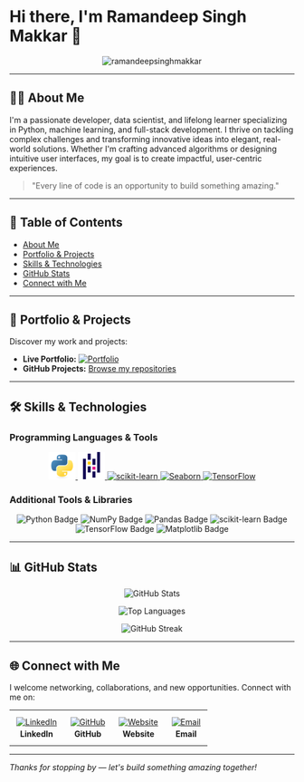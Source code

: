 # Hi there, I'm **Ramandeep Singh Makkar** 👋

<p align="center">
  <img src="https://komarev.com/ghpvc/?username=ramandeepsinghmakkar&label=Profile%20views&color=0e75b6&style=flat" alt="ramandeepsinghmakkar" />
</p>

---

## 👨‍💻 About Me

I'm a passionate developer, data scientist, and lifelong learner specializing in Python, machine learning, and full-stack development. I thrive on tackling complex challenges and transforming innovative ideas into elegant, real-world solutions. Whether I'm crafting advanced algorithms or designing intuitive user interfaces, my goal is to create impactful, user-centric experiences.

> "Every line of code is an opportunity to build something amazing."

---

## 📑 Table of Contents

- [About Me](#-about-me)
- [Portfolio & Projects](#-portfolio--projects)
- [Skills & Technologies](#-skills--technologies)
- [GitHub Stats](#-github-stats)
- [Connect with Me](#-connect-with-me)

---

## 📁 Portfolio & Projects

Discover my work and projects:

- **Live Portfolio:** [![Portfolio](https://img.shields.io/badge/Visit-My%20Portfolio-brightgreen)](https://ramandeepsinghmakkar-portfolio.netlify.app)
- **GitHub Projects:** [Browse my repositories](https://github.com/RamandeepSinghMakkar)

---

## 🛠️ Skills & Technologies

### Programming Languages & Tools
<p align="center">
  <a href="https://www.python.org" target="_blank">
    <img src="https://raw.githubusercontent.com/devicons/devicon/master/icons/python/python-original.svg" alt="Python" width="48" height="48"/>
  </a>
  <a href="https://pandas.pydata.org/" target="_blank">
    <img src="https://raw.githubusercontent.com/devicons/devicon/2ae2a900d2f041da66e950e4d48052658d850630/icons/pandas/pandas-original.svg" alt="Pandas" width="48" height="48"/>
  </a>
  <a href="https://scikit-learn.org/" target="_blank">
    <img src="https://upload.wikimedia.org/wikipedia/commons/0/05/Scikit_learn_logo_small.svg" alt="scikit-learn" width="48" height="48"/>
  </a>
  <a href="https://seaborn.pydata.org/" target="_blank">
    <img src="https://seaborn.pydata.org/_images/logo-mark-lightbg.svg" alt="Seaborn" width="48" height="48"/>
  </a>
  <a href="https://www.tensorflow.org" target="_blank">
    <img src="https://www.vectorlogo.zone/logos/tensorflow/tensorflow-icon.svg" alt="TensorFlow" width="48" height="48"/>
  </a>
</p>

### Additional Tools & Libraries
<p align="center">
  <img src="https://img.shields.io/badge/Python-3670A0?style=for-the-badge&logo=python&logoColor=ffdd54" alt="Python Badge"/>
  <img src="https://img.shields.io/badge/NumPy-%23013243.svg?style=for-the-badge&logo=numpy&logoColor=white" alt="NumPy Badge"/>
  <img src="https://img.shields.io/badge/Pandas-%23150458.svg?style=for-the-badge&logo=pandas&logoColor=white" alt="Pandas Badge"/>
  <img src="https://img.shields.io/badge/scikit--learn-%23F7931E.svg?style=for-the-badge&logo=scikit-learn&logoColor=white" alt="scikit-learn Badge"/>
  <img src="https://img.shields.io/badge/TensorFlow-%23FF6F00.svg?style=for-the-badge&logo=TensorFlow&logoColor=white" alt="TensorFlow Badge"/>
  <img src="https://img.shields.io/badge/Matplotlib-%23ffffff.svg?style=for-the-badge&logo=Matplotlib&logoColor=black" alt="Matplotlib Badge"/>
</p>

---

## 📊 GitHub Stats

<p align="center">
  <img src="https://github-readme-stats.vercel.app/api?username=ramandeepsinghmakkar&show_icons=true&locale=en" alt="GitHub Stats"/>
</p>
<p align="center">
  <img src="https://github-readme-stats.vercel.app/api/top-langs?username=ramandeepsinghmakkar&show_icons=true&locale=en&layout=compact" alt="Top Languages"/>
</p>
<p align="center">
  <img src="https://github-readme-streak-stats.herokuapp.com/?user=ramandeepsinghmakkar" alt="GitHub Streak"/>
</p>

---

## 🌐 Connect with Me

I welcome networking, collaborations, and new opportunities. Connect with me on:

<table align="center" style="margin: auto;">
  <tr>
    <td align="center" style="padding: 12px;">
      <a href="https://www.linkedin.com/in/ramandeep-singh-makkar" target="_blank">
        <img src="https://img.icons8.com/color/64/000000/linkedin.png" alt="LinkedIn" width="56" height="56"/>
      </a>
      <br/><sub style="font-size: 14px;"><b>LinkedIn</b></sub>
    </td>
    <td align="center" style="padding: 12px;">
      <a href="https://github.com/RamandeepSinghMakkar" target="_blank">
        <img src="https://img.icons8.com/fluency/64/000000/github.png" alt="GitHub" width="56" height="56"/>
      </a>
      <br/><sub style="font-size: 14px;"><b>GitHub</b></sub>
    </td>
    <td align="center" style="padding: 12px;">
      <a href="https://ramandeepsinghmakkar-portfolio.netlify.app" target="_blank">
        <img src="https://img.icons8.com/color/64/000000/domain.png" alt="Website" width="56" height="56"/>
      </a>
      <br/><sub style="font-size: 14px;"><b>Website</b></sub>
    </td>
    <td align="center" style="padding: 12px;">
      <a href="mailto:ramandeepsinghmakkar199@gmail.com" target="_blank">
        <img src="https://img.icons8.com/color/64/000000/email.png" alt="Email" width="56" height="56"/>
      </a>
      <br/><sub style="font-size: 14px;"><b>Email</b></sub>
    </td>
  </tr>
</table>

---

*Thanks for stopping by — let's build something amazing together!*
